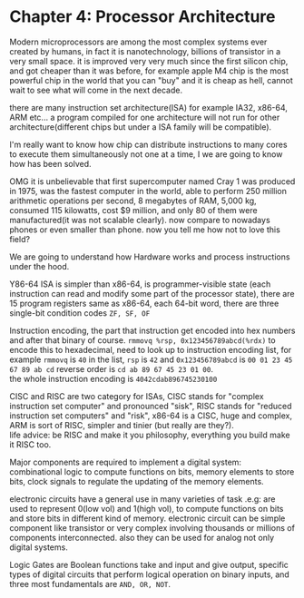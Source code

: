 # Chapter 4: Processor Architecture

Modern microprocessors are among the most complex systems ever created by humans, in fact it is nanotechnology, billions of transistor in a very small space. it is improved very very much since the first silicon chip, and got cheaper than it was before, for example apple M4 chip is the most powerful chip in the world that you can "buy" and it is cheap as hell, cannot wait to see what will come in the next decade.

there are many instruction set architecture(ISA) for example IA32, x86-64, ARM etc... a program compiled for one architecture will not run for other architecture(different chips but under a ISA family will be compatible).

I'm really want to know how chip can distribute instructions to many cores to execute them simultaneously not one at a time, I we are going to know how has been solved.

OMG it is unbelievable that first supercomputer named Cray 1 was produced in 1975, was the fastest computer in the world, able to perform 250 million arithmetic operations per second, 8 megabytes of RAM, 5,000 kg, consumed 115 kilowatts, cost $9 million, and only 80 of them were manufactured(it was not scalable clearly). now compare to nowadays phones or even smaller than phone. now you tell me how not to love this field?

We are going to understand how Hardware works and process instructions under the hood.

Y86-64 ISA is simpler than x86-64, is programmer-visible state (each instruction can read and modify some part of the processor state), there are 15 program registers same as x86-64, each 64-bit word, there are three single-bit condition codes `ZF, SF, OF`

Instruction encoding, the part that instruction get encoded into hex numbers and after that binary of course. 
`rmmovq %rsp, 0x123456789abcd(%rdx)` to encode this to hexadecimal, need to look up to instruction encoding list, for example `rmmovq` is `40` in the list, `rsp` is `42` and `0x123456789abcd` is `00 01 23 45 67 89 ab cd` reverse order is `cd ab 89 67 45 23 01 00`.  
the whole instruction encoding is `4042cdab896745230100`

CISC and RISC are two category for ISAs, CISC stands for "complex instruction set computer" and pronounced "sisk", RISC stands for "reduced instruction set computers" and "risk", x86-64 is a CISC, huge and complex, ARM is sort of RISC, simpler and tinier (but really are they?).  
life advice: be RISC and make it you philosophy, everything you build make it RISC too.

Major components are required to implement  a digital system: combinational logic to compute functions on bits, memory elements to store bits, clock signals to regulate the updating of the memory elements.

electronic circuits have a general use in many varieties of task .e.g: are used to represent 0(low vol) and 1(high vol), to compute functions on bits and store bits in different kind of memory. electronic circuit can be simple component like transistor or very complex involving thousands or millions of components interconnected.
also they can be used for analog not only digital systems.

Logic Gates are Boolean functions take and input and give output, specific types of digital circuits that perform  logical operation on binary inputs, and three most fundamentals are `AND, OR, NOT`.









